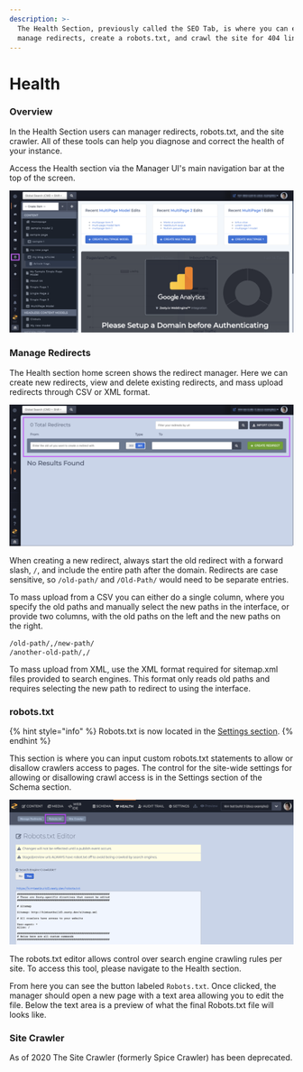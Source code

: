 ```yaml
---
description: >-
  The Health Section, previously called the SEO Tab, is where you can edit and
  manage redirects, create a robots.txt, and crawl the site for 404 links.
---
```


# Health

### Overview

In the Health Section users can manager redirects, robots.txt, and the site crawler. All of these tools can help you diagnose and correct the health of your instance. 

Access the Health section via the Manager UI's main navigation bar at the top of the screen. 

![Access the Health section via the Manager UI&apos;s main navigation.](../../../.gitbook/assets/01-seo-navigate-to-seo%20%281%29.png)

### Manage Redirects

The Health section home screen shows the redirect manager. Here we can create new redirects, view and delete existing redirects, and mass upload redirects through CSV or XML format.

![Redirects are accessed via the Health section.](../../../.gitbook/assets/02-seo-manage-redirects.png)

When creating a new redirect, always start the old redirect with a forward slash, `/`, and include the entire path after the domain. Redirects are case sensitive, so `/old-path/` and `/Old-Path/` would need to be separate entries.

To mass upload from a CSV you can either do a single column, where you specify the old paths and manually select the new paths in the interface, or provide two columns, with the old paths on the left and the new paths on the right.

```text
/old-path/,/new-path/
/another-old-path/,/
```

To mass upload from XML, use the XML format required for sitemap.xml files provided to search engines. This format only reads old paths and requires selecting the new path to redirect to using the interface.

### robots.txt

{% hint style="info" %}
Robots.txt is now located in the [Settings section](https://zesty.org/services/manager-ui/settings).
{% endhint %}

This section is where you can input custom robots.txt statements to allow or disallow crawlers access to pages. The control for the site-wide settings for allowing or disallowing crawl access is in the Settings section of the Schema section.

![The robots.txt file is accessed via the Health section.](../../../.gitbook/assets/health-section-robots.png)

The robots.txt editor allows control over search engine crawling rules per site. To access this tool, please navigate to the Health section.

From here you can see the button labeled `Robots.txt`. Once clicked, the manager should open a new page with a text area allowing you to edit the file. Below the text area is a preview of what the final Robots.txt file will looks like.

### Site Crawler

As of 2020 The Site Crawler \(formerly Spice Crawler\) has been deprecated.  

